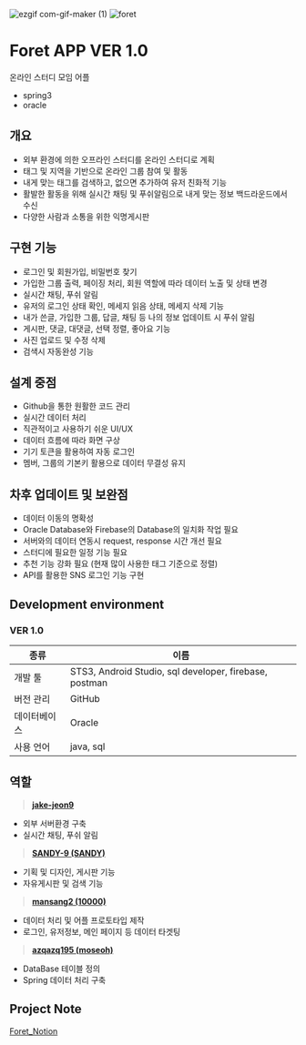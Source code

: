 
![ezgif com-gif-maker (1)](https://user-images.githubusercontent.com/45132207/102478967-9d6cd600-40a1-11eb-8e72-37fd236d0c79.gif)
![foret](https://user-images.githubusercontent.com/45132207/102469885-a2785800-4096-11eb-8da7-56e48ef2f2be.png)


# Foret APP VER 1.0
온라인 스터디 모임 어플
- spring3
- oracle

## 개요 
- 외부 환경에 의한 오프라인 스터디를 온라인 스터디로 계획
- 태그 및 지역을 기반으로 온라인 그룹 참여 및 활동
- 내게 맞는 태그를 검색하고, 없으면 추가하여 유저 친화적 기능
- 활발한 활동을 위해 실시간 채팅 및 푸쉬알림으로 내게 맞는 정보 백드라운드에서 수신
- 다양한 사람과 소통을 위한 익명게시판

## 구현 기능
- 로그인 및 회원가입, 비밀번호 찾기
- 가입한 그룹 출력, 페이징 처리, 회원 역할에 따라 데이터 노출 및 상태 변경
- 실시간 채팅, 푸쉬 알림
- 유저의 로그인 상태 확인, 메세지 읽음 상태, 메세지 삭제 기능
- 내가 쓴글, 가입한 그룹, 답글, 채팅 등 나의 정보 업데이트 시 푸쉬 알림
- 게시판, 댓글, 대댓글, 선택 정렬, 좋아요 기능
- 사진 업로드 및 수정 삭제
- 검색시 자동완성 기능

## 설계 중점
- Github을 통한 원활한 코드 관리
- 실시간 데이터 처리
- 직관적이고 사용하기 쉬운 UI/UX
- 데이터 흐름에 따라 화면 구상
- 기기 토큰을 활용하여 자동 로그인
- 멤버, 그룹의 기본키 활용으로 데이터 무결성 유지

## 차후 업데이트 및 보완점
- 데이터 이동의 명확성
- Oracle Database와 Firebase의 Database의 일치화 작업 필요
- 서버와의 데이터 연동시 request, response 시간 개선 필요
- 스터디에 필요한 일정 기능 필요
- 추천 기능 강화 필요 (현재 많이 사용한 태그 기준으로 정렬)
- API를 활용한 SNS 로그인 기능 구현

## Development environment
### VER 1.0
| 종류 | 이름  |
|--|--|
| 개발 툴 | STS3, Android Studio, sql developer, firebase, postman |
| 버전 관리 | GitHub |
| 데이터베이스| Oracle |
| 사용 언어 | java, sql |

## 역할
> **[jake-jeon9](https://github.com/jake-jeon9)**
- 외부 서버환경 구축
- 실시간 채팅, 푸쉬 알림
> **[SANDY-9 (SANDY)](https://github.com/SANDY-9)**
- 기획 및 디자인, 게시판 기능
- 자유게시판 및 검색 기능
> **[mansang2 (10000)](https://github.com/mansang2)**
- 데이터 처리 및 어플 프로토타입 제작
- 로그인, 유저정보, 메인 페이지 등 데이터 타겟팅
> **[azqazq195 (moseoh)](https://github.com/azqazq195)**
- DataBase 테이블 정의
- Spring 데이터 처리 구축

## Project Note
[Foret_Notion](https://www.notion.so/Foret-App-9adac55de18a45969da109b107e096eb)
